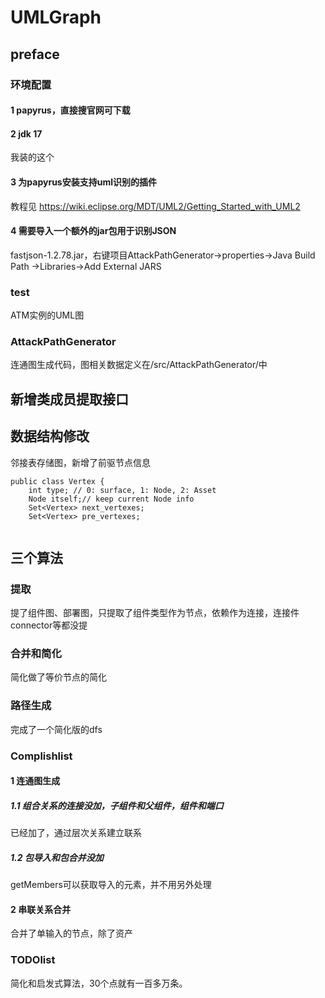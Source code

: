 # UMLGraph
## preface
### 环境配置
#### 1 papyrus，直接搜官网可下载
#### 2 jdk 17
我装的这个
#### 3 为papyrus安装支持uml识别的插件
教程见 https://wiki.eclipse.org/MDT/UML2/Getting_Started_with_UML2
#### 4 需要导入一个额外的jar包用于识别JSON
fastjson-1.2.78.jar，右键项目AttackPathGenerator->properties->Java Build Path ->Libraries->Add External JARS
### test
ATM实例的UML图

### AttackPathGenerator
连通图生成代码，图相关数据定义在/src/AttackPathGenerator/中

## 新增类成员提取接口

## 数据结构修改
邻接表存储图，新增了前驱节点信息
```
public class Vertex {
    int type; // 0: surface, 1: Node, 2: Asset
    Node itself;// keep current Node info
    Set<Vertex> next_vertexes;
    Set<Vertex> pre_vertexes;
    
```
## 三个算法

### 提取
提了组件图、部署图，只提取了组件类型作为节点，依赖作为连接，连接件connector等都没提


### 合并和简化
简化做了等价节点的简化

### 路径生成
完成了一个简化版的dfs


### Complishlist
#### 1 连通图生成
##### 1.1 组合关系的连接没加，子组件和父组件，组件和端口
已经加了，通过层次关系建立联系
##### 1.2 包导入和包合并没加
getMembers可以获取导入的元素，并不用另外处理
#### 2 串联关系合并
合并了单输入的节点，除了资产

### TODOlist
简化和启发式算法，30个点就有一百多万条。



